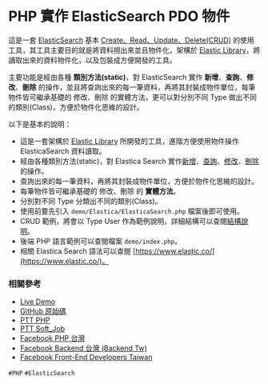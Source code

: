# PHP 實作 ElasticSearch PDO 物件

這是一套 [ElasticSearch](https://www.elastic.co/) 基本 [Create、Read、Update、Delete(CRUD)](https://zh.wikipedia.org/wiki/%E8%B3%87%E6%96%99%E6%93%8D%E7%B8%B1%E8%AA%9E%E8%A8%80) 的使用工具，其工具主要目的就是將資料撈出來並且物件化，架構於 [Elastic Library](https://github.com/ruflin/Elastica)，將讀取出來的資料物件化，以及包裝成方便開發的工具。

主要功能是經由各種 **類別方法(static)**，對 ElasticSearch 實作 **新增**、**查詢**、**修改**、**刪除** 的操作，並且將查詢出來的每一筆資料，再將其封裝成物件單位，每筆物件皆可繼承基礎的 修改、刪除 的實體方法，更可以對分別不同 Type 做出不同的類別(Class)，方便於物件化思維的設計。

以下是基本的說明：

* 這是一套架構於 [Elastic Library](https://github.com/ruflin/Elastica) 所開發的工具，進階方便使用物件操作 ElasticaSearch 資料讀取。
* 經由各種類別方法(static)，對 Elastica Search 實作[新增](https://works.ioa.tw/OA-ElasticaSearch/guide/create.html)、[查詢](https://works.ioa.tw/OA-ElasticaSearch/guide/read.html)、[修改](https://works.ioa.tw/OA-ElasticaSearch/guide/update.html)、[刪除](https://works.ioa.tw/OA-ElasticaSearch/guide/delete.html)的操作。
* 查詢出來的每一筆資料，再將其封裝成物件單位，方便於物件化思維的設計。
* 每筆物件皆可繼承基礎的 修改、刪除 的 **實體方法**。
* 分別對不同 Type 分類出不同的類別(Class)。
* 使用前要先引入 `demo/Elastica/ElasticaSearch.php` 檔案後即可使用。
* CRUD 範例，將會以 Type User 作為範例說明，詳細結構可以查閱[結構說明](https://works.ioa.tw/OA-ElasticaSearch/guide/struct.html)。
* 後端 PHP 語言範例可以查閱檔案 `demo/index.php`。
* 相關 Elastica Search 語法可以查閱 [https://www.elastic.co/](https://www.elastic.co/)。

### 相關參考
* [Live Demo](https://works.ioa.tw/OA-ElasticaSearch/index.html)
* [GitHub 原始碼](https://github.com/comdan66/OA-ElasticaSearch)
* [PTT PHP](https://www.ptt.cc/bbs/PHP/M.1440735206.A.FC7.html)
* [PTT Soft_Job](https://www.ptt.cc/bbs/Soft_Job/M.1440735487.A.4C1.html)
* [Facebook PHP 台灣](https://www.facebook.com/groups/199493136812961/permalink/850647258364209/)
* [Facebook Backend 台灣 (Backend Tw)](https://www.facebook.com/groups/616369245163622/permalink/725753477558531/)
* [Facebook Front-End Developers Taiwan](https://www.facebook.com/groups/f2e.tw/permalink/877530442284322/)

`#PHP` `#ElasticSearch`